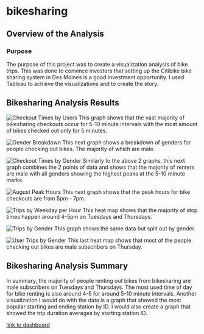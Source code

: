 # bikesharing

## Overview of the Analysis
  
### Purpose
The purpose of this project was to create a visualization analysis of bike trips. This was done to convince investors that setting up the Citibike bike sharing system in Des Moines is a good investment opportunity. I used Tableau to achieve the visualizations and to create the story. 

## Bikesharing Analysis Results
![Checkout Times by Users](https://user-images.githubusercontent.com/46801182/190296862-126d6299-4d26-4b33-9b7b-fee7dd021090.png)
This graph shows that the vast majority of bikesharing checkouts occur for 5-10 minute intervals with the most amount of bikes checked out only for 5 minutes.

![Gender Breakdown](https://user-images.githubusercontent.com/46801182/190296884-3e7851cc-94bb-43fc-b469-dfb5ffabf3b4.png)
This next graph shows a breakdown of genders for people checking out bikes.  The majority of which are male.

![Checkout Times by Gender](https://user-images.githubusercontent.com/46801182/190296915-3db26868-fa8b-410d-8787-aa0d566ac038.png)
Similarly to the above 2 graphs, this next graph combines the 2 points of data and shows that the majority of renters are male with all genders showing the highest peaks at the 5-10 minute marks.

![August Peak Hours](https://user-images.githubusercontent.com/46801182/190296939-1e164f5c-d408-4c97-8293-55254c421dd0.png)
This next graph shows that the peak hours for bike checkouts are from 5pm - 7pm.

![Trips by Weekday per Hour](https://user-images.githubusercontent.com/46801182/190296961-e987ed39-b2ad-4f57-9a43-e106b5725f4b.png)
This heat map shows that the majority of stop times happen around 4-5pm on Tuesdays and Thursdays.

![Trips by Gender](https://user-images.githubusercontent.com/46801182/190296999-64ebc3ea-badb-4f35-a41e-7f8a78151b7b.png)
This graph shows the same data but split out by gender.

![User Trips by Gender](https://user-images.githubusercontent.com/46801182/190297033-4d6f478b-e332-40d4-823d-b23fc740ec79.png)
This last heat map shows that most of the people checking out bikes are male subscribers on Thursday.


## Bikesharing Analysis Summary
In summary, the majority of people renting out bikes from bikesharing are male subscribers on Tuesdays and Thursdays. The most used time of day for bike renting is also around 4-5 for around 5-10 minute intervals. Another visualization I would do with the data is a graph that showed the most popular starting and ending station by ID. I would also create a graph that showed the trip duration averages by starting station ID.

[link to dashboard](https://public.tableau.com/app/profile/matt.leiser/viz/NYC_Citibike_Challenge_16632065614770/NYCCitibikeChallenge?publish=yes)
